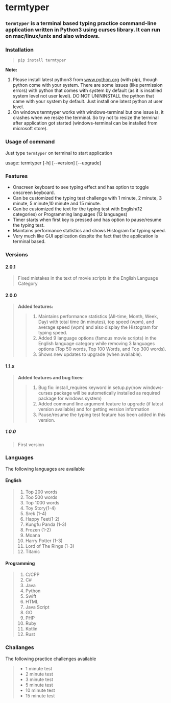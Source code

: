 # termtyper

### `termtyper` is a terminal based typing practice command-line application written in Python3 using curses library. It can run on mac/linux/unix and also windows.

### Installation
> `pip install termtyper`

**Note:** 
1. Please install latest python3 from www.python.org (with pip), though python come with your system. There are some issues (like permission errors) with python that comes with system by default (as it is insatlled system level not user level). DO NOT UNININSTALL the python that came with your system by default. Just install one latest python at user level.
2. On windows termtyper works with windows-terminal but one issue is, it crashes when we resize the terminal. So try not to resize the terminal after application got started (windows-terminal can be installed from microsoft store).


### Usage of command
Just type `termtyper` on terminal to start application

usage: termtyper [-h] [--version] [--upgrade]

### Features
- Onscreen keyboard to see typing effect and has option to toggle onscreen keyboard.
- Can be customized the typing test challenge with 1 minute, 2 minute, 3 minute, 5 minute,10 minute and 15 minute.
- Can be customized the text for the typing test with English(12 categories) or Programming languages (12 languages)
- Timer starts when first key is pressed and has option to pause/resume the typing test.
- Maintains performance statistics and shows Histogram for typing speed.
- Very much like GUI application despite the fact that the application is terminal based.


### Versions
#### 2.0.1
> Fixed mistakes in the text of movie scripts in the English Language Category
#### 2.0.0
> **Added features:** 
>>1. Maintains performance statistics (All-time, Month, Week, Day) with total time (in minutes), top speed (wpm), and average speed (wpm) and also display the Histogram for typing speed.
>>2. Added 9 language options (famous movie scripts) in the English language category while removing 3 languages options (Top 50 words, Top 100 Words, and Top 300 words).
>>3. Shows new updates to upgrade (when available).
#### 1.1.x
> **Added features and bug fixes:** 
>> 1. Bug fix: install_requires keyword in setup.py(now windows-curses package will be autometically installed as required package for windows system)
>> 2. Added command line argument feature to upgrade (if latest version available) and for getting version information
>> 3. Pause/resume the typing test feature has been added in this version.
##### 1.0.0
> First version

### Languages

The following languages are available

#### English
>1. Top 200 words
>2. Too 500 words
>3. Top 1000 words
>4. Toy Story(1-4)
>5. Srek (1-4)
>6. Happy Feet(1-2)
>7. Kungfu Panda (1-3)
>8. Frozen (1-2)
>9. Moana
>10. Harry Potter (1-3)
>11. Lord of The Rings (1-3)
>12. Titanic


#### Programming 
>1. C/CPP
>2. C#
>3. Java
>4. Python
>5. Swift
>6. HTML
>7. Java Script
>8. GO
>9. PHP
>10. Ruby
>11. Kotlin
>12. Rust

### Challanges
The following practice challenges available
>- 1 minute test
>- 2 minute test
>- 3 minute test
>- 5 minute test
>- 10 minute test
>- 15 minute test
